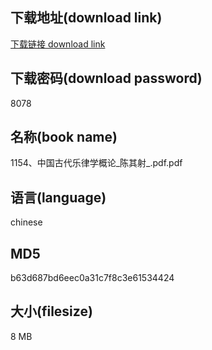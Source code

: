 ## 下载地址(download link)
[下载链接 download link](https://voluble-croquembouche-d321dc.netlify.app/?s=1154%E3%80%81%E4%B8%AD%E5%9B%BD%E5%8F%A4%E4%BB%A3%E4%B9%90%E5%BE%8B%E5%AD%A6%E6%A6%82%E8%AE%BA_%E9%99%88%E5%85%B6%E5%B0%84_.pdf)

## 下载密码(download password)
8078

## 名称(book name)
1154、中国古代乐律学概论_陈其射_.pdf.pdf

## 语言(language)
chinese

## MD5
b63d687bd6eec0a31c7f8c3e61534424

## 大小(filesize)
8 MB
